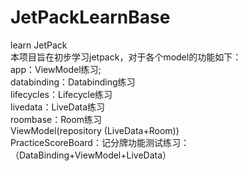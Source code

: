 # JetPackLearnBase
learn JetPack  
本项目旨在初步学习jetpack，对于各个model的功能如下：   
app：ViewModel练习;  
databinding：Databinding练习    
lifecycles：Lifecycle练习  
livedata：LiveData练习  
roombase：Room练习  
          ViewModel(repository (LiveData+Room))  
PracticeScoreBoard：记分牌功能测试练习：（DataBinding+ViewModel+LiveData）